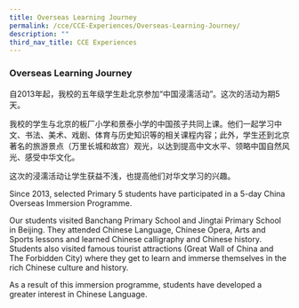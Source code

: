 ```yaml
---
title: Overseas Learning Journey
permalink: /cce/CCE-Experiences/Overseas-Learning-Journey/
description: ""
third_nav_title: CCE Experiences
---
```

### Overseas Learning Journey

自2013年起，我校的五年级学生赴北京参加“中国浸濡活动”。这次的活动为期5天。

我校的学生与北京的板厂小学和景泰小学的中国孩子共同上课。他们一起学习中文、书法、美术、戏剧、体育与历史知识等的相关课程内容；此外，学生还到北京著名的旅游景点（万里长城和故宫）观光，以达到提高中文水平、领略中国自然风光、感受中华文化。

这次的浸濡活动让学生获益不浅，也提高他们对华文学习的兴趣。

Since 2013, selected Primary 5 students have participated in a 5-day China Overseas Immersion Programme.

Our students visited Banchang Primary School and Jingtai Primary School in Beijing. They attended Chinese Language, Chinese Opera, Arts and Sports lessons and learned Chinese calligraphy and Chinese history. Students also visited famous tourist attractions (Great Wall of China and The Forbidden City) where they get to learn and immerse themselves in the rich Chinese culture and history.

As a result of this immersion programme, students have developed a greater interest in Chinese Language.

